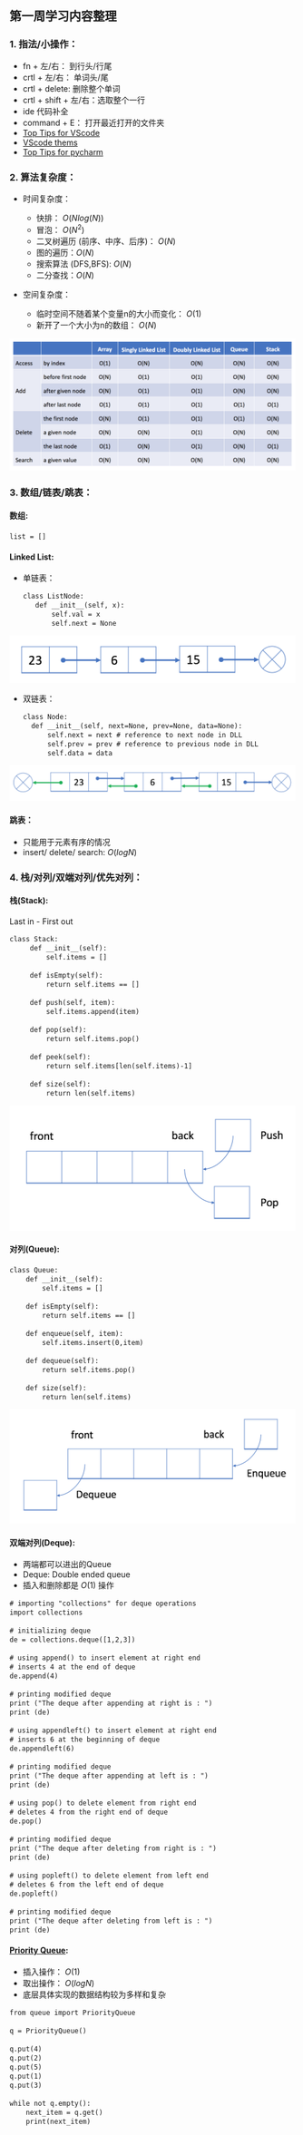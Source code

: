 ## 第一周学习内容整理

### 1. 指法/小操作：
- fn + 左/右： 到行头/行尾
- crtl + 左/右： 单词头/尾
- crtl + delete: 删除整个单词
- crtl + shift + 左/右：选取整个一行
- ide 代码补全
- command + E： 打开最近打开的文件夹
- [Top Tips for VScode](https://scotch.io/bar-talk/my-top-8-visual-studio-code-tips-and-features)
- [VScode thems](https://vscodethemes.com/)
- [Top Tips for pycharm](https://www.youtube.com/watch?v=NoDx0MEESDw)

### 2. 算法复杂度：
  - 时间复杂度：
     - 快排： $O(Nlog(N))$ 
     - 冒泡： $O(N^2)$
     - 二叉树遍历 (前序、中序、后序)： $O(N)$
     - 图的遍历：$O(N)$
     - 搜索算法 (DFS,BFS): $O(N)$
     - 二分查找：$O(N)$

  - 空间复杂度：
     - 临时空间不随着某个变量n的大小而变化： $O(1)$
     - 新开了一个大小为n的数组： $O(N)$

![常用算法时间复杂度](time_complexity.png)

### 3. 数组/链表/跳表：
#### 数组: 
```
list = []
```
#### Linked List:
- 单链表：
  ```
  class ListNode:
     def __init__(self, x):
         self.val = x
         self.next = None
  ```
![](singly_linked_list.png)
- 双链表：
  ```
  class Node: 
    def __init__(self, next=None, prev=None, data=None): 
        self.next = next # reference to next node in DLL 
        self.prev = prev # reference to previous node in DLL 
        self.data = data 
  ```
![](doubly_linked_list.png)
#### 跳表：
- 只能用于元素有序的情况
- insert/ delete/ search: $O(logN)$

### 4. 栈/对列/双端对列/优先对列：
#### 栈(Stack):
Last in - First out

```
class Stack:
     def __init__(self):
         self.items = []

     def isEmpty(self):
         return self.items == []

     def push(self, item):
         self.items.append(item)

     def pop(self):
         return self.items.pop()

     def peek(self):
         return self.items[len(self.items)-1]

     def size(self):
         return len(self.items)

```
![](stack.png)

#### 对列(Queue):
```
class Queue:
    def __init__(self):
        self.items = []

    def isEmpty(self):
        return self.items == []

    def enqueue(self, item):
        self.items.insert(0,item)

    def dequeue(self):
        return self.items.pop()

    def size(self):
        return len(self.items)
```
![](Queue.png)

#### 双端对列(Deque):
- 两端都可以进出的Queue
- Deque: Double ended queue
- 插入和删除都是 $O(1)$ 操作

```
# importing "collections" for deque operations 
import collections 
  
# initializing deque 
de = collections.deque([1,2,3]) 
  
# using append() to insert element at right end  
# inserts 4 at the end of deque 
de.append(4) 
  
# printing modified deque 
print ("The deque after appending at right is : ") 
print (de) 
  
# using appendleft() to insert element at right end  
# inserts 6 at the beginning of deque 
de.appendleft(6) 
  
# printing modified deque 
print ("The deque after appending at left is : ") 
print (de) 
  
# using pop() to delete element from right end  
# deletes 4 from the right end of deque 
de.pop() 
  
# printing modified deque 
print ("The deque after deleting from right is : ") 
print (de) 
  
# using popleft() to delete element from left end  
# deletes 6 from the left end of deque 
de.popleft() 
  
# printing modified deque 
print ("The deque after deleting from left is : ") 
print (de) 
```

#### [Priority Queue](https://www.educative.io/edpresso/what-is-the-python-priority-queue):
- 插入操作： $O(1)$
- 取出操作： $O(logN)$
- 底层具体实现的数据结构较为多样和复杂

```
from queue import PriorityQueue

q = PriorityQueue()

q.put(4)
q.put(2)
q.put(5)
q.put(1)
q.put(3)

while not q.empty():
    next_item = q.get()
    print(next_item)
```
  




